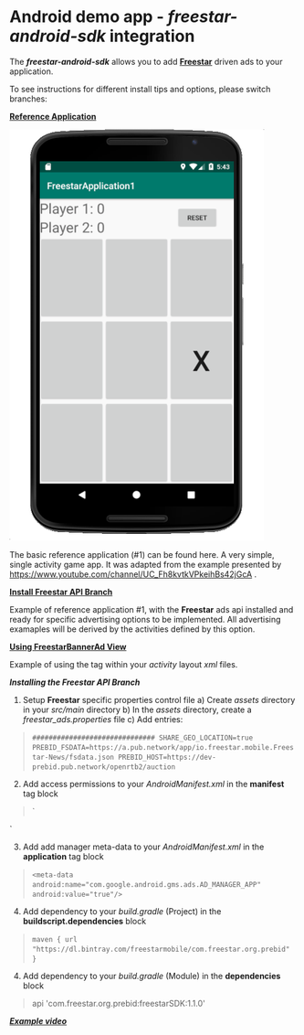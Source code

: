 # Android demo app - _freestar-android-sdk_ integration
The _**freestar-android-sdk**_ allows you to add [**Freestar**](https://www.freestar.com) driven ads to your application.

To see instructions for different install tips and options, please switch branches:

[**Reference Application**](https://freestarcapital/Freestar-Mobile-Android-SDK/new/master)

![**Basic Reference Application #1**](https://github.com/freestarcapital/Freestar-Mobile-Android-SDK/raw/master/images/app-FSA-1-0.png)

The basic reference application (#1) can be found here.  A very simple, single activity game app.  It was adapted from the example presented by https://www.youtube.com/channel/UC_Fh8kvtkVPkeihBs42jGcA .

[**Install Freestar API Branch**](https://freestarcapital/Freestar-Mobile-Android-SDK/new/freestar-api-install)

Example of reference application #1, with the **Freestar** ads api installed and ready for specific advertising options to be implemented.  All advertising examaples will be derived by the activities defined by this option.

[**Using FreestarBannerAd View**](https://freestarcapital/Freestar-Mobile-Android-SDK/new/freestar-banner-ad)

Example of using the <FreestarBannerAd> tag within your _activity_ layout _xml_ files.

_**Installing the Freestar API Branch**_

1) Setup **Freestar** specific properties control file
  a) Create _assets_ directory in your _src/main_ directory
  b) In the _assets_ directory, create a _freestar_ads.properties_ file
  c) Add entries:

> `##############################
 SHARE_GEO_LOCATION=true
 PREBID_FSDATA=https://a.pub.network/app/io.freestar.mobile.Freestar-News/fsdata.json
 PREBID_HOST=https://dev-prebid.pub.network/openrtb2/auction`

2) Add access permissions to your _AndroidManifest.xml_ in the **manifest** tag block

> `<uses-permission android:name="android.permission.INTERNET"/>
 <uses-permission android:name="android.permission.WRITE_EXTERNAL_STORAGE"/>
 <uses-permission android:name="android.permission.READ_EXTERNAL_STORAGE"/>
 <uses-permission android:name="android.permission.ACCESS_FINE_LOCATION" />
 <uses-permission android:name="android.permission.ACCESS_NETWORK_STATE" />`

3) Add add manager meta-data to your _AndroidManifest.xml_ in the **application** tag block

> `<meta-data
  android:name="com.google.android.gms.ads.AD_MANAGER_APP"
  android:value="true"/>`

4) Add dependency to your _build.gradle_ (Project) in the **buildscript.dependencies** block

> `maven {
  url  "https://dl.bintray.com/freestarmobile/com.freestar.org.prebid"
}`

4) Add dependency to your _build.gradle_ (Module) in the **dependencies** block

> api 'com.freestar.org.prebid:freestarSDK:1.1.0'

[_**Example video**_](https://drive.google.com/open?id=1vPBw0RJq3inqrUUEfznA4UvHx_P-ilKC)

